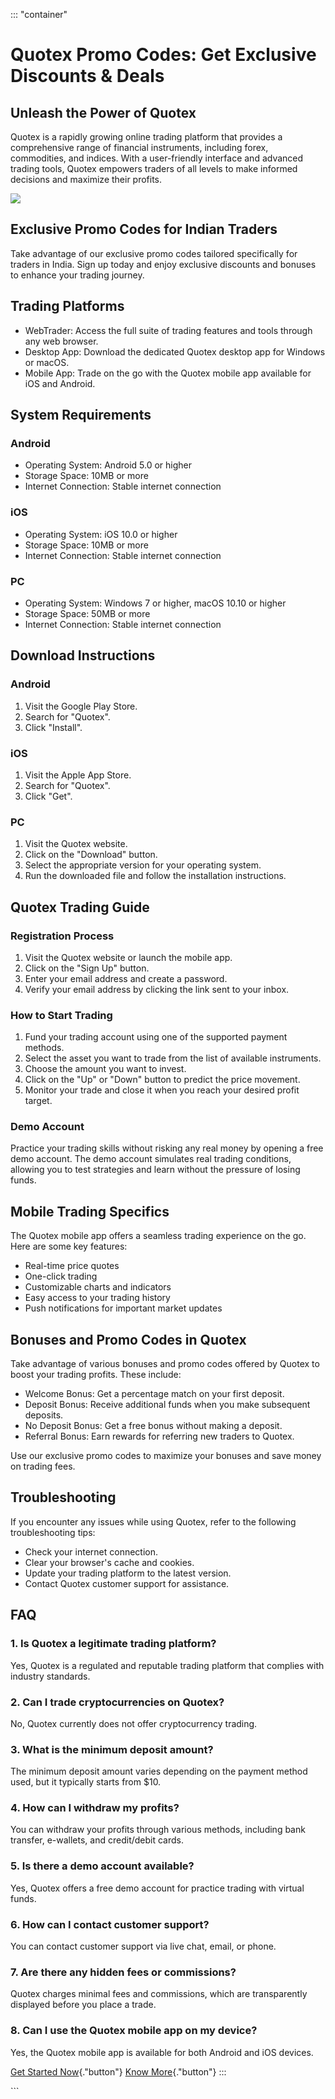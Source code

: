 ::: \"container\"
# Quotex Promo Codes: Get Exclusive Discounts & Deals

## Unleash the Power of Quotex

Quotex is a rapidly growing online trading platform that provides a
comprehensive range of financial instruments, including forex,
commodities, and indices. With a user-friendly interface and advanced
trading tools, Quotex empowers traders of all levels to make informed
decisions and maximize their profits.

[![](https://static.quotex.io/files/4_en/300_250.jpg)](https://traff.sbs/brokerqxlid)

## Exclusive Promo Codes for Indian Traders

Take advantage of our exclusive promo codes tailored specifically for
traders in India. Sign up today and enjoy exclusive discounts and
bonuses to enhance your trading journey.

## Trading Platforms

-   WebTrader: Access the full suite of trading features and tools
    through any web browser.
-   Desktop App: Download the dedicated Quotex desktop app for Windows
    or macOS.
-   Mobile App: Trade on the go with the Quotex mobile app available for
    iOS and Android.

## System Requirements

### Android

-   Operating System: Android 5.0 or higher
-   Storage Space: 10MB or more
-   Internet Connection: Stable internet connection

### iOS

-   Operating System: iOS 10.0 or higher
-   Storage Space: 10MB or more
-   Internet Connection: Stable internet connection

### PC

-   Operating System: Windows 7 or higher, macOS 10.10 or higher
-   Storage Space: 50MB or more
-   Internet Connection: Stable internet connection

## Download Instructions

### Android

1.  Visit the Google Play Store.
2.  Search for "Quotex".
3.  Click "Install".

### iOS

1.  Visit the Apple App Store.
2.  Search for "Quotex".
3.  Click "Get".

### PC

1.  Visit the Quotex website.
2.  Click on the "Download" button.
3.  Select the appropriate version for your operating system.
4.  Run the downloaded file and follow the installation instructions.

## Quotex Trading Guide

### Registration Process

1.  Visit the Quotex website or launch the mobile app.
2.  Click on the "Sign Up" button.
3.  Enter your email address and create a password.
4.  Verify your email address by clicking the link sent to your inbox.

### How to Start Trading

1.  Fund your trading account using one of the supported payment
    methods.
2.  Select the asset you want to trade from the list of available
    instruments.
3.  Choose the amount you want to invest.
4.  Click on the "Up" or "Down" button to predict the price
    movement.
5.  Monitor your trade and close it when you reach your desired profit
    target.

### Demo Account

Practice your trading skills without risking any real money by opening a
free demo account. The demo account simulates real trading conditions,
allowing you to test strategies and learn without the pressure of losing
funds.

## Mobile Trading Specifics

The Quotex mobile app offers a seamless trading experience on the go.
Here are some key features:

-   Real-time price quotes
-   One-click trading
-   Customizable charts and indicators
-   Easy access to your trading history
-   Push notifications for important market updates

## Bonuses and Promo Codes in Quotex

Take advantage of various bonuses and promo codes offered by Quotex to
boost your trading profits. These include:

-   Welcome Bonus: Get a percentage match on your first deposit.
-   Deposit Bonus: Receive additional funds when you make subsequent
    deposits.
-   No Deposit Bonus: Get a free bonus without making a deposit.
-   Referral Bonus: Earn rewards for referring new traders to Quotex.

Use our exclusive promo codes to maximize your bonuses and save money on
trading fees.

## Troubleshooting

If you encounter any issues while using Quotex, refer to the following
troubleshooting tips:

-   Check your internet connection.
-   Clear your browser\'s cache and cookies.
-   Update your trading platform to the latest version.
-   Contact Quotex customer support for assistance.

## FAQ

### 1. Is Quotex a legitimate trading platform?

Yes, Quotex is a regulated and reputable trading platform that complies
with industry standards.

### 2. Can I trade cryptocurrencies on Quotex?

No, Quotex currently does not offer cryptocurrency trading.

### 3. What is the minimum deposit amount?

The minimum deposit amount varies depending on the payment method used,
but it typically starts from \$10.

### 4. How can I withdraw my profits?

You can withdraw your profits through various methods, including bank
transfer, e-wallets, and credit/debit cards.

### 5. Is there a demo account available?

Yes, Quotex offers a free demo account for practice trading with virtual
funds.

### 6. How can I contact customer support?

You can contact customer support via live chat, email, or phone.

### 7. Are there any hidden fees or commissions?

Quotex charges minimal fees and commissions, which are transparently
displayed before you place a trade.

### 8. Can I use the Quotex mobile app on my device?

Yes, the Quotex mobile app is available for both Android and iOS
devices.

[Get Started
Now](\%22https://traff.sbs/brokerqxsignup\%22){."button"} [Know
More](\%22/\%22){."button"}
:::

\`\`\`

